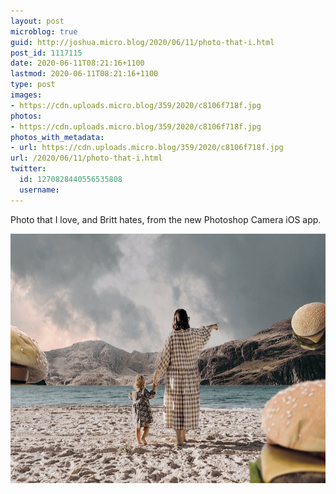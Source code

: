 ```yaml
---
layout: post
microblog: true
guid: http://joshua.micro.blog/2020/06/11/photo-that-i.html
post_id: 1117115
date: 2020-06-11T08:21:16+1100
lastmod: 2020-06-11T08:21:16+1100
type: post
images:
- https://cdn.uploads.micro.blog/359/2020/c8106f718f.jpg
photos:
- https://cdn.uploads.micro.blog/359/2020/c8106f718f.jpg
photos_with_metadata:
- url: https://cdn.uploads.micro.blog/359/2020/c8106f718f.jpg
url: /2020/06/11/photo-that-i.html
twitter:
  id: 1270828440556535808
  username: 
---
```

Photo that I love, and Britt hates, from the new Photoshop Camera iOS app.

<img src="uploads/2020/c8106f718f.jpg" width="600" height="399" alt="" />
